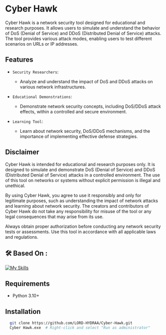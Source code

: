 
# Cyber Hawk


Cyber Hawk is a network security tool designed for educational and research purposes. It allows users to simulate and understand the behavior of DoS (Denial of Service) and DDoS (Distributed Denial of Service) attacks. The tool provides various attack modes, enabling users to test different scenarios on URLs or IP addresses.
## Features

- `Security Researchers`: 
  - Analyze and understand the impact of DoS and DDoS attacks on various network infrastructures.
  
- `Educational Demonstrations`:
  - Demonstrate network security concepts, including DoS/DDoS attack effects, within a controlled and secure environment.
  
- `Learning Tool`:
  - Learn about network security, DoS/DDoS mechanisms, and the importance of implementing effective defense strategies.


## Disclaimer

  Cyber Hawk is intended for educational and research purposes only. It is    designed to simulate and demonstrate DoS (Denial of Service) and DDoS (Distributed Denial of Service) attacks in a controlled environment. The use of this tool on 
  networks or systems without explicit permission is illegal and unethical.

  By using Cyber Hawk, you agree to use it responsibly and only for legitimate purposes, such as understanding the impact of network attacks and learning about network security. The creators and contributors of Cyber Hawk do not take any 
  responsibility for misuse of the tool or any legal consequences that may arise from its use.

  Always obtain proper authorization before conducting any network security tests or assessments. Use this tool in accordance with all applicable laws and regulations.


## 🛠 Based On :

[![My Skills](https://skillicons.dev/icons?i=py)](https://skillicons.dev)



## Requirements

- Python 3.10+


## Installation


```bash
  git clone https://github.com/LORD-HYDRAA/Cyber-Hawk.git
  Cyber Hawk.exe  # Right-click and select "Run as administrator"
```
